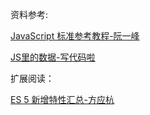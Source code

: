 资料参考:

[JavaScript 标准参考教程-阮一峰](http://javascript.ruanyifeng.com/)

[JS里的数据-写代码啦](https://xiedaimala.com/courses/ec3a5e28-02da-47d6-9226-927db23e82a2/tasks/0a86dfb0-a8c5-49c6-a066-7704d19ee0d2)   

扩展阅读：

[ES 5 新增特性汇总-方应杭](https://zhuanlan.zhihu.com/p/24336831)